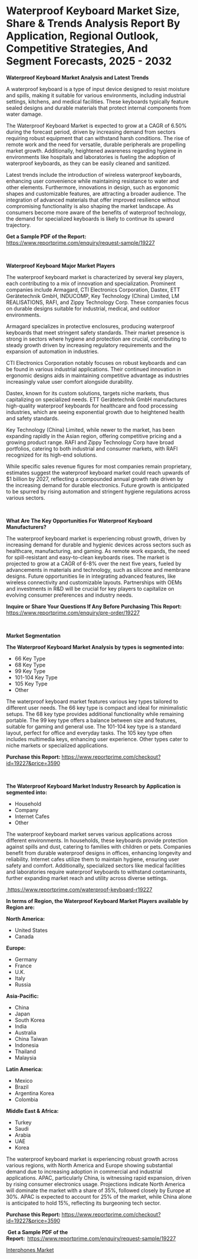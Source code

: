 <p><h1>Waterproof Keyboard Market Size, Share & Trends Analysis Report By Application, Regional Outlook, Competitive Strategies, And Segment Forecasts, 2025 - 2032</h1></p><p><strong>Waterproof Keyboard Market Analysis and Latest Trends</strong></p>
<p><p>A waterproof keyboard is a type of input device designed to resist moisture and spills, making it suitable for various environments, including industrial settings, kitchens, and medical facilities. These keyboards typically feature sealed designs and durable materials that protect internal components from water damage.</p><p>The Waterproof Keyboard Market is expected to grow at a CAGR of 6.50% during the forecast period, driven by increasing demand from sectors requiring robust equipment that can withstand harsh conditions. The rise of remote work and the need for versatile, durable peripherals are propelling market growth. Additionally, heightened awareness regarding hygiene in environments like hospitals and laboratories is fueling the adoption of waterproof keyboards, as they can be easily cleaned and sanitized.</p><p>Latest trends include the introduction of wireless waterproof keyboards, enhancing user convenience while maintaining resistance to water and other elements. Furthermore, innovations in design, such as ergonomic shapes and customizable features, are attracting a broader audience. The integration of advanced materials that offer improved resilience without compromising functionality is also shaping the market landscape. As consumers become more aware of the benefits of waterproof technology, the demand for specialized keyboards is likely to continue its upward trajectory.</p></p>
<p><strong>Get a Sample PDF of the Report:&nbsp;</strong> <a href="https://www.reportprime.com/enquiry/request-sample/19227?utm_campaign=3577&utm_medium=2&utm_source=Github&utm_content=ia&utm_term=19032025&utm_id=waterproof-keyboard">https://www.reportprime.com/enquiry/request-sample/19227</a></p>
<p>&nbsp;</p>
<p><strong>Waterproof Keyboard Major Market Players</strong></p>
<p><p>The waterproof keyboard market is characterized by several key players, each contributing to a mix of innovation and specialization. Prominent companies include Armagard, CTI Electronics Corporation, Dastex, ETT Gerätetechnik GmbH, INDUCOMP, Key Technology (China) Limited, LM REALISATIONS, RAFI, and Zippy Technology Corp. These companies focus on durable designs suitable for industrial, medical, and outdoor environments.</p><p>Armagard specializes in protective enclosures, producing waterproof keyboards that meet stringent safety standards. Their market presence is strong in sectors where hygiene and protection are crucial, contributing to steady growth driven by increasing regulatory requirements and the expansion of automation in industries.</p><p>CTI Electronics Corporation notably focuses on robust keyboards and can be found in various industrial applications. Their continued innovation in ergonomic designs aids in maintaining competitive advantage as industries increasingly value user comfort alongside durability.</p><p>Dastex, known for its custom solutions, targets niche markets, thus capitalizing on specialized needs. ETT Gerätetechnik GmbH manufactures high-quality waterproof keyboards for healthcare and food processing industries, which are seeing exponential growth due to heightened health and safety standards.</p><p>Key Technology (China) Limited, while newer to the market, has been expanding rapidly in the Asian region, offering competitive pricing and a growing product range. RAFI and Zippy Technology Corp have broad portfolios, catering to both industrial and consumer markets, with RAFI recognized for its high-end solutions.</p><p>While specific sales revenue figures for most companies remain proprietary, estimates suggest the waterproof keyboard market could reach upwards of $1 billion by 2027, reflecting a compounded annual growth rate driven by the increasing demand for durable electronics. Future growth is anticipated to be spurred by rising automation and stringent hygiene regulations across various sectors.</p></p>
<p>&nbsp;</p>
<p><strong>What Are The Key Opportunities For Waterproof Keyboard Manufacturers?</strong></p>
<p><p>The waterproof keyboard market is experiencing robust growth, driven by increasing demand for durable and hygienic devices across sectors such as healthcare, manufacturing, and gaming. As remote work expands, the need for spill-resistant and easy-to-clean keyboards rises. The market is projected to grow at a CAGR of 6-8% over the next five years, fueled by advancements in materials and technology, such as silicone and membrane designs. Future opportunities lie in integrating advanced features, like wireless connectivity and customizable layouts. Partnerships with OEMs and investments in R&D will be crucial for key players to capitalize on evolving consumer preferences and industry needs.</p></p>
<p><strong>Inquire or Share Your Questions If Any Before Purchasing This Report:</strong> <a href="https://www.reportprime.com/enquiry/pre-order/19227?utm_campaign=3577&utm_medium=2&utm_source=Github&utm_content=ia&utm_term=19032025&utm_id=waterproof-keyboard">https://www.reportprime.com/enquiry/pre-order/19227</a></p>
<p>&nbsp;</p>
<p><strong>Market Segmentation</strong></p>
<p><strong>The Waterproof Keyboard Market Analysis by types is segmented into:</strong></p>
<p><ul><li>66 Key Type</li><li>68 Key Type</li><li>99 Key Type</li><li>101-104 Key Type</li><li>105 Key Type</li><li>Other</li></ul></p>
<p><p>The waterproof keyboard market features various key types tailored to different user needs. The 66 key type is compact and ideal for minimalistic setups. The 68 key type provides additional functionality while remaining portable. The 99 key type offers a balance between size and features, suitable for gaming and general use. The 101-104 key type is a standard layout, perfect for office and everyday tasks. The 105 key type often includes multimedia keys, enhancing user experience. Other types cater to niche markets or specialized applications.</p></p>
<p><strong>Purchase this Report:&nbsp;</strong><a href="https://www.reportprime.com/checkout?id=19227&price=3590&utm_campaign=3577&utm_medium=2&utm_source=Github&utm_content=ia&utm_term=19032025&utm_id=waterproof-keyboard">https://www.reportprime.com/checkout?id=19227&price=3590</a></p>
<p>&nbsp;</p>
<p><strong>The Waterproof Keyboard Market Industry Research by Application is segmented into:</strong></p>
<p><ul><li>Household</li><li>Company</li><li>Internet Cafes</li><li>Other</li></ul></p>
<p><p>The waterproof keyboard market serves various applications across different environments. In households, these keyboards provide protection against spills and dust, catering to families with children or pets. Companies benefit from durable waterproof designs in offices, enhancing longevity and reliability. Internet cafes utilize them to maintain hygiene, ensuring user safety and comfort. Additionally, specialized sectors like medical facilities and laboratories require waterproof keyboards to withstand contaminants, further expanding market reach and utility across diverse settings.</p></p>
<p><a href="https://www.reportprime.com/waterproof-keyboard-r19227?utm_campaign=3577&utm_medium=2&utm_source=Github&utm_content=ia&utm_term=19032025&utm_id=waterproof-keyboard">&nbsp;https://www.reportprime.com/waterproof-keyboard-r19227</a></p>
<p><strong>In terms of Region, the Waterproof Keyboard Market Players available by Region are:</strong></p>
<p>
    <p> <strong> North America: </strong>
        <ul>
            <li>United States</li>
            <li>Canada</li>
        </ul>
        </p> 
    <p> <strong> Europe: </strong>
        <ul>
            <li>Germany</li>
            <li>France</li>
            <li>U.K.</li>
            <li>Italy</li>
            <li>Russia</li>
        </ul>
        </p> 
    <p> <strong> Asia-Pacific: </strong>
        <ul>
            <li>China</li>
            <li>Japan</li>
            <li>South Korea</li>
            <li>India</li>
            <li>Australia</li>
            <li>China Taiwan</li>
            <li>Indonesia</li>
            <li>Thailand</li>
            <li>Malaysia</li>
        </ul>
        </p> 
    <p> <strong> Latin America: </strong>
        <ul>
            <li>Mexico</li>
            <li>Brazil</li>
            <li>Argentina Korea</li>
            <li>Colombia</li>
        </ul>
        </p> 
    <p> <strong> Middle East & Africa: </strong>
        <ul>
            <li>Turkey</li>
            <li>Saudi</li>
            <li>Arabia</li>
            <li>UAE</li>
            <li>Korea</li>
        </ul>
    </p>
    </p>
<p><p>The waterproof keyboard market is experiencing robust growth across various regions, with North America and Europe showing substantial demand due to increasing adoption in commercial and industrial applications. APAC, particularly China, is witnessing rapid expansion, driven by rising consumer electronics usage. Projections indicate North America will dominate the market with a share of 35%, followed closely by Europe at 30%. APAC is expected to account for 25% of the market, while China alone is anticipated to hold 15%, reflecting its burgeoning tech sector.</p></p>
<p><strong>Purchase this Report: </strong><a href="https://www.reportprime.com/checkout?id=19227&price=3590&utm_campaign=3577&utm_medium=2&utm_source=Github&utm_content=ia&utm_term=19032025&utm_id=waterproof-keyboard">https://www.reportprime.com/checkout?id=19227&price=3590</a></p>
<p>&nbsp;<strong>Get a Sample PDF of the Report:&nbsp;&nbsp;</strong><a href="https://www.reportprime.com/enquiry/request-sample/19227?utm_campaign=3577&utm_medium=2&utm_source=Github&utm_content=ia&utm_term=19032025&utm_id=waterproof-keyboard">https://www.reportprime.com/enquiry/request-sample/19227</a></p>
<p><strong></strong></p>
<p><p><a href="https://github.com/elceryaneik/Market-Research-Report-List-1/blob/main/interphones-market.md?utm_campaign=3577&utm_medium=2&utm_source=Github&utm_content=ia&utm_term=19032025&utm_id=waterproof-keyboard">Interphones Market</a></p></p>